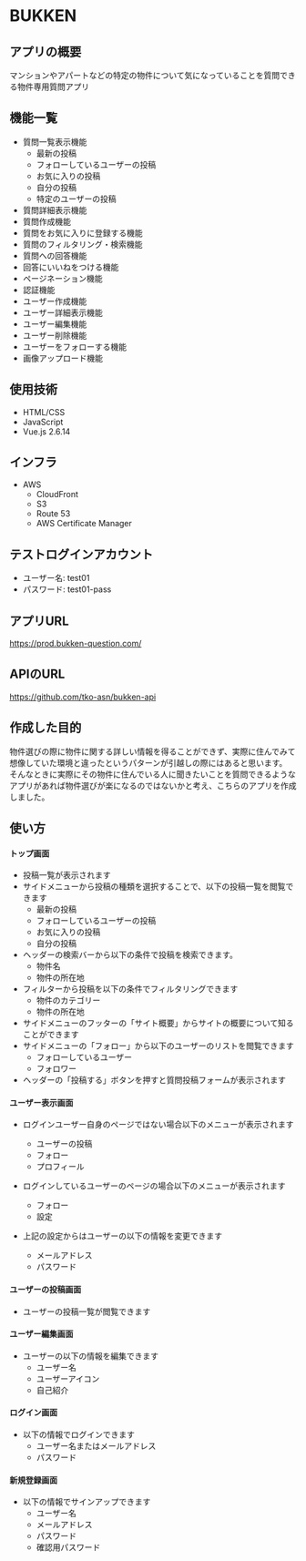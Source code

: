 # BUKKEN

## アプリの概要
マンションやアパートなどの特定の物件について気になっていることを質問できる物件専用質問アプリ

## 機能一覧
- 質問一覧表示機能
  - 最新の投稿
  - フォローしているユーザーの投稿
  - お気に入りの投稿
  - 自分の投稿
  - 特定のユーザーの投稿
- 質問詳細表示機能
- 質問作成機能
- 質問をお気に入りに登録する機能
- 質問のフィルタリング・検索機能
- 質問への回答機能
- 回答にいいねをつける機能
- ページネーション機能
- 認証機能
- ユーザー作成機能
- ユーザー詳細表示機能
- ユーザー編集機能
- ユーザー削除機能
- ユーザーをフォローする機能
- 画像アップロード機能

## 使用技術
- HTML/CSS
- JavaScript
- Vue.js 2.6.14

## インフラ
- AWS
  - CloudFront
  - S3
  - Route 53
  - AWS Certificate Manager

## テストログインアカウント
- ユーザー名: test01
- パスワード: test01-pass

## アプリURL
https://prod.bukken-question.com/

## APIのURL
https://github.com/tko-asn/bukken-api

## 作成した目的
物件選びの際に物件に関する詳しい情報を得ることができず、実際に住んでみて想像していた環境と違ったというパターンが引越しの際にはあると思います。
そんなときに実際にその物件に住んでいる人に聞きたいことを質問できるようなアプリがあれば物件選びが楽になるのではないかと考え、こちらのアプリを作成しました。

## 使い方
#### トップ画面
- 投稿一覧が表示されます
- サイドメニューから投稿の種類を選択することで、以下の投稿一覧を閲覧できます
  - 最新の投稿
  - フォローしているユーザーの投稿
  - お気に入りの投稿
  - 自分の投稿
- ヘッダーの検索バーから以下の条件で投稿を検索できます。
  - 物件名
  - 物件の所在地
- フィルターから投稿を以下の条件でフィルタリングできます
  - 物件のカテゴリー
  - 物件の所在地
- サイドメニューのフッターの「サイト概要」からサイトの概要について知ることができます
- サイドメニューの「フォロー」から以下のユーザーのリストを閲覧できます
  - フォローしているユーザー
  - フォロワー
- ヘッダーの「投稿する」ボタンを押すと質問投稿フォームが表示されます

#### ユーザー表示画面
- ログインユーザー自身のページではない場合以下のメニューが表示されます
  - ユーザーの投稿
  - フォロー
  - プロフィール

- ログインしているユーザーのページの場合以下のメニューが表示されます
  - フォロー
  - 設定
- 上記の設定からはユーザーの以下の情報を変更できます
  - メールアドレス
  - パスワード

#### ユーザーの投稿画面
- ユーザーの投稿一覧が閲覧できます

#### ユーザー編集画面
- ユーザーの以下の情報を編集できます
  - ユーザー名
  - ユーザーアイコン
  - 自己紹介

#### ログイン画面
- 以下の情報でログインできます
  - ユーザー名またはメールアドレス
  - パスワード
 
#### 新規登録画面
- 以下の情報でサインアップできます
  - ユーザー名
  - メールアドレス
  - パスワード
  - 確認用パスワード
